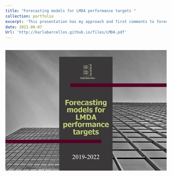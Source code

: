 ```yaml
---
title: "Forecasting models for LMDA performance targets "
collection: portfolio
excerpt: 'This presentation has my approach and first comments to forecasting models for LMDA performance targets.'
date: 2021-06-07
Url: 'http://karlabarcellos.github.io/files/LMDA.pdf'
---
```



<br/><img src='/images/LMDA.PNG'>  
